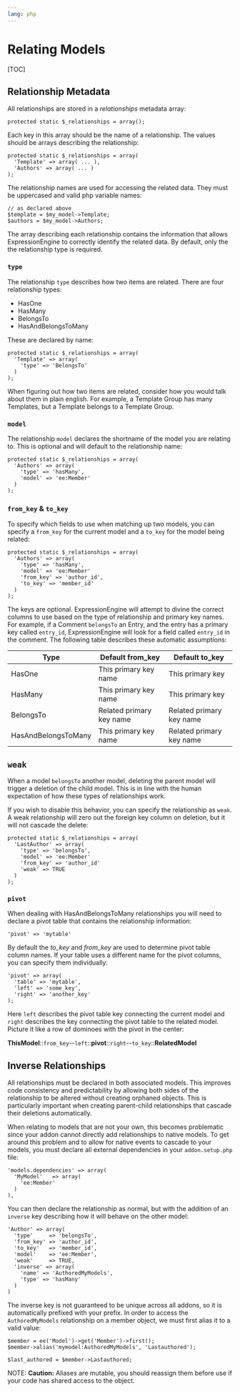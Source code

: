 ```yaml
---
lang: php
---
```


<!--
    This source file is part of the open source project
    ExpressionEngine User Guide (https://github.com/ExpressionEngine/ExpressionEngine-User-Guide)

    @link      https://expressionengine.com/
    @copyright Copyright (c) 2003-2019, EllisLab Corp. (https://ellislab.com)
    @license   https://expressionengine.com/license Licensed under Apache License, Version 2.0
-->

# Relating Models

[TOC]

## Relationship Metadata

All relationships are stored in a _relationships_ metadata array:

    protected static $_relationships = array();

Each key in this array should be the name of a relationship. The values should be arrays describing the relationship:

    protected static $_relationships = array(
      'Template' => array( ... ),
      'Authors' => array( ... )
    );

The relationship names are used for accessing the related data. They must be uppercased and valid php variable names:

    // as declared above
    $template = $my_model->Template;
    $authors = $my_model->Authors;

The array describing each relationship contains the information that allows ExpressionEngine to correctly identify the related data. By default, only the the relationship type is required.

### `type`

The relationship `type` describes how two items are related. There are four relationship types:

- HasOne
- HasMany
- BelongsTo
- HasAndBelongsToMany

These are declared by name:

    protected static $_relationships = array(
      'Template' => array(
        'type' => 'BelongsTo'
      )
    );

When figuring out how two items are related, consider how you would talk about them in plain english. For example, a Template Group has many Templates, but a Template belongs to a Template Group.

### `model`

The relationship `model` declares the shortname of the model you are relating to. This is optional and will default to the relationship name:

    protected static $_relationships = array(
      'Authors' => array(
        'type' => 'hasMany',
        'model' => 'ee:Member'
      )
    );

### `from_key` & `to_key`

To specify which fields to use when matching up two models, you can specify a `from_key` for the current model and a `to_key` for the model being related:

    protected static $_relationships = array(
      'Authors' => array(
        'type' => 'hasMany',
        'model' => 'ee:Member'
        'from_key' => 'author_id',
        'to_key' => 'member_id'
      )
    );

The keys are optional. ExpressionEngine will attempt to divine the correct columns to use based on the type of relationship and primary key names. For example, if a Comment `belongsTo` an Entry, and the entry has a primary key called `entry_id`, ExpressionEngine will look for a field called `entry_id` in the comment. The following table describes these automatic assumptions:

| Type                | Default from_key         | Default to_key           |
| ------------------- | ------------------------ | ------------------------ |
| HasOne              | This primary key name    | This primary key         |
| HasMany             | This primary key name    | This primary key         |
| BelongsTo           | Related primary key name | Related primary key name |
| HasAndBelongsToMany | This primary key name    | Related primary key name |

## `weak`

When a model `belongsTo` another model, deleting the parent model will trigger a deletion of the child model. This is in line with the human expectation of how these types of relationships work.

If you wish to disable this behavior, you can specify the relationship as `weak`. A weak relationship will zero out the foreign key column on deletion, but it will not cascade the delete:

    protected static $_relationships = array(
      'LastAuthor' => array(
        'type' => 'belongsTo',
        'model' => 'ee:Member'
        'from_key' => 'author_id'
        'weak' => TRUE
      )
    );

### `pivot`

When dealing with HasAndBelongsToMany relationships you will need to declare a pivot table that contains the relationship information:

    'pivot' => 'mytable'

By default the _to_key_ and _from_key_ are used to determine pivot table column names. If your table uses a different name for the pivot columns, you can specify them individually:

    'pivot' => array(
      'table' => 'mytable',
      'left' => 'some_key',
      'right' => 'another_key'
    );

Here `left` describes the pivot table key connecting the current model and `right` describes the key connecting the pivot table to the related model. Picture it like a row of dominoes with the pivot in the center:

**ThisModel**::`from_key`--`left`::**pivot**::`right`--`to_key`::**RelatedModel**

## Inverse Relationships

All relationships must be declared in both associated models. This improves code consistency and predictability by allowing both sides of the relationship to be altered without creating orphaned objects. This is particularly important when creating parent-child relationships that cascade their deletions automatically.

When relating to models that are not your own, this becomes problematic since your addon cannot directly add relationships to native models. To get around this problem and to allow for native events to cascade to your models, you must declare all external dependencies in your `addon.setup.php` file:

    'models.dependencies' => array(
      'MyModel'   => array(
        'ee:Member'
      )
    ),

You can then declare the relationship as normal, but with the addition of an `inverse` key describing how it will behave on the other model:

    'Author' => array(
      'type'     => 'belongsTo',
      'from_key' => 'author_id',
      'to_key'   => 'member_id',
      'model'    => 'ee:Member',
      'weak'     => TRUE,
      'inverse' => array(
        'name' => 'AuthoredMyModels',
        'type' => 'hasMany'
      )
    )

The inverse key is not guaranteed to be unique across all addons, so it is automatically prefixed with your prefix. In order to access the `AuthoredMyModels` relationship on a member object, we must first alias it to a valid value:

    $member = ee('Model')->get('Member')->first();
    $member->alias('mymodel:AuthoredMyModels', 'Lastauthored');

    $last_authored = $member->Lastauthored;

NOTE: **Caution:** Aliases are mutable, you should reassign them before use if your code has shared access to the object.
